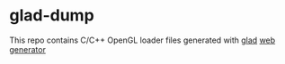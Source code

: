 # glad-dump
This repo contains C/C++ OpenGL loader files generated with [glad](https://github.com/Dav1dde/glad) [web generator](https://glad.dav1d.de/)
